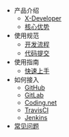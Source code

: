 - 产品介绍
    - [X-Developer](README.md)
    - [核心优势](advantage.md)
- 使用规范
    - [开发流程](flow.md)
    - [代码提交](commits.md)
- 使用指南
    - [快速上手](guide.md)
- 如何接入
    - [GitHub](intergration/github.md)
    - [GitLab](intergration/gitlab.md)
    - [Coding.net](intergration/coding.md)
    - [TravisCI](intergration/travis.md)
    - [Jenkins](intergration/jenkins.md)
- [常见问题](faq.md)